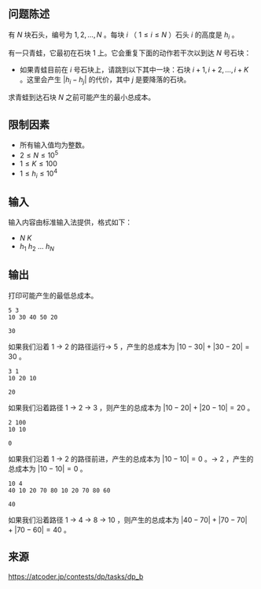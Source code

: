 ## 问题陈述

有 $N$ 块石头，编号为 $1, 2, \ldots, N$ 。每块 $i$ （ $1 \leq i \leq N$ ）石头 $i$ 的高度是 $h_i$ 。

有一只青蛙，它最初在石块 $1$ 上。它会重复下面的动作若干次以到达 $N$ 号石块：

- 如果青蛙目前在 $i$ 号石块上，请跳到以下其中一块：石块 $i + 1, i + 2, \ldots, i + K$ 。这里会产生 $|h_i - h_j|$ 的代价，其中 $j$ 是要降落的石块。

求青蛙到达石块 $N$ 之前可能产生的最小总成本。

## 限制因素

- 所有输入值均为整数。
- $2 \leq N \leq 10^5$
- $1 \leq K \leq 100$
- $1 \leq h_i \leq 10^4$ 

## 输入

输入内容由标准输入法提供，格式如下：

- $N$ $K$
- $h_1$ $h_2$ $\ldots$ $h_N$

## 输出

打印可能产生的最低总成本。

```input1
5 3
10 30 40 50 20
``` 

```output1
30
```

如果我们沿着 $1$ → $2$ 的路径运行→ $5$ ，产生的总成本为 $|10 - 30| + |30 - 20| = 30$ 。

```input2
3 1
10 20 10
``` 

```output2
20
```

如果我们沿着路径 $1$ → $2$ → $3$ ，则产生的总成本为 $|10 - 20| + |20 - 10| = 20$ 。

```input3
2 100
10 10

``` 

```output3
0
```

如果我们沿着 $1$ → $2$ 的路径前进，产生的总成本为 $|10 - 10| = 0$ 。→ $2$ ，产生的总成本为 $|10 - 10| = 0$ 。

```input4
10 4
40 10 20 70 80 10 20 70 80 60
``` 

```output4
40
```

如果我们沿着路径 $1$ → $4$ → $8$ → $10$ ，则产生的总成本为 $|40 - 70| + |70 - 70| + |70 - 60| = 40$ 。

## 来源

https://atcoder.jp/contests/dp/tasks/dp_b